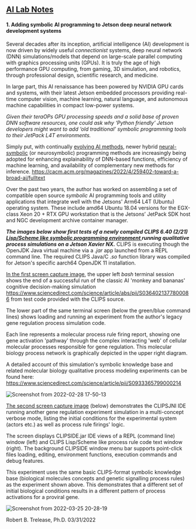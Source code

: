 ## <u>AI Lab Notes</u>

#### **1.  Adding symbolic AI programming to Jetson deep neural network development systems**

Several decades after its inception, artificial intelligence (AI) development is now driven by widely useful *connectionist* systems, deep neural network (DNN) simulations/models that depend on large-scale parallel computing with graphics processing units (GPUs). It is truly the age of high performance GPU computing, from gaming, 3D simulation, and robotics, through professional design, scientific research, and medicine.

In large part, this AI renaissance has been powered by NVIDIA GPU cards and systems, with their latest Jetson embedded processors providing real-time computer vision, machine learning, natural language, and autonomous machine capabilities in compact low-power systems.

*Given their teraOPs GPU processing speeds and a solid base of proven DNN software resources, one could ask why ‘Python friendly’ Jetson developers might want to add ‘old traditional’ symbolic programming tools to their JetPack L4T environments.* 

Simply put, with continually [evolving AI methods](http://aima.cs.berkeley.edu/index.html), newer hybrid [neural-symbolic](https://arxiv.org/abs/1905.06088) (or neurosymbolic) programming methods are increasingly being adopted for enhancing explainability of DNN-based functions, efficiency of machine learning, and availability of complementary new methods for inference. https://cacm.acm.org/magazines/2022/4/259402-toward-a-broad-ai/fulltext

Over the past two years, the author has worked on assembling a set of compatible open source *symbolic* AI programming tools and utility applications that integrate well with the Jetsons' Arm64 L4T (Ubuntu) operating system.  These include amd64 Ubuntu 18.04 versions for the EGX-class Xeon 20 + RTX GPU workstation that is the Jetsons’ JetPack SDK host and NGC development archive container manager.

***The images below show first tests of a newly compiled CLIPS 6.40 (2/21) <u> Lisp/Scheme like symbolic programming environment </u> running qualitative  process simulations on a Jetson Xavier NX.***  CLIPS is executing though the OpenJDK Java virtual machine via a .*jar* app launched from a REPL command line. The required CLIPS Java/C .*so* function library was compiled for Jetson's specific aarch64 OpenJDK 11 installation.

<u>In the first screen capture image</u>, the upper left *bash* terminal session shows  the end of a successful run of the classic AI 'monkey and bananas' cognitive decision-making simulation https://www.sciencedirect.com/science/article/abs/pii/S0364021377800086  from test code provided with the CLIPS source.

The lower part of the same terminal screen (below the green/blue command lines) shows loading and running an experiment from the author's legacy gene regulation process simulation code.  

Each line represents a molecular process rule firing report, showing one gene activation 'pathway' through the complex interacting 'web' of cellular molecular processes responsible for gene regulation.  This molecular biology process network is graphically depicted in the upper right diagram. 

 A detailed account of this simulation's symbolic knowledge base and related molecular biology qualitative process modeling experiments can be found here:  https://www.sciencedirect.com/science/article/pii/S0933365799000214

![Screenshot from 2022-02-28 17-50-13](https://user-images.githubusercontent.com/71346897/170128766-643d6a91-907b-4655-a479-9165013e0f15.png)


<u>The second screen capture image</u> (below) demonstrates the CLIPSJNI IDE running another gene regulation experiment simulation in a multi-concept verbose mode, listing the initial conditions for the experimental system (actors etc.) as well as process rule firings' logic.  

The screen displays CLIPSIDE.jar IDE views of a REPL (command line) window (left) and CLIPS Lisp/Scheme like process rule code text window (right).  The background CLIPSIDE window menu bar supports point-click  files loading, editing, environment functions, execution commands and debug features. 

This experiment uses the same basic CLIPS-format symbolic knowledge base (biological molecules concepts and genetic signalling process rules) as the experiment shown above. This demonstrates that a different set of initial biological conditions results in a different pattern of process activations for a proviral gene.

![Screenshot from 2022-03-25 20-28-19](https://user-images.githubusercontent.com/71346897/170128984-4a60f656-8cde-483d-8c8d-beadd2889da4.png)

Robert B. Trelease, Ph.D.  03/31/2022
